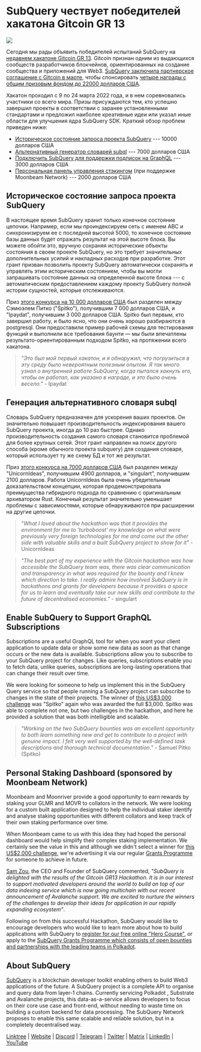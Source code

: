 # SubQuery чествует победителей хакатона Gitcoin GR 13

![](https://miro.medium.com/max/1400/0*fK6HKHRjdoE1WjYi)

Сегодня мы рады объявить победителей испытаний SubQuery на [недавнем хакатоне Gitcoin GR 13](https://gitcoin.co/hackathon/gr13/onboard). Gitcoin признан одним из выдающихся сообществ разработчиков блокчейнов, ориентированных на создание сообщества и приложений для Web3. [SubQuery заключила партнерское соглашение с Gitcoin в марте](./20220308-gitcoin13-hackathon.md), чтобы спонсировать [четыре награды с общим призовым фондом до 22000 долларов США](https://gitcoin.co/hackathon/gr13/?org=subquery).

Хакатон проходил с 9 по 24 марта 2022 года, и в нем соревновались участники со всего мира. Призы присуждаются тем, кто успешно завершил проекты в соответствии с заранее установленными стандартами и предложил наиболее креативные идеи или указал иные области для улучшения ядра SubQuery SDK. Краткий обзор проблем приведен ниже:

- [Историческое состояние запроса проекта SubQuery](https://gitcoin.co/issue/subquery/grants/7/100028529) --- 10000 долларов США
- [Альтернативный генератор словарей subql](https://gitcoin.co/issue/subquery/grants/9/100028531) --- 7000 долларов США
- [Подключить SubQuery для поддержки подписок на GraphQL](https://gitcoin.co/issue/subquery/grants/8/100028530) --- 3000 долларов США
- [Персональная панель управления стэкингом](https://gitcoin.co/issue/subquery/grants/10/100028547) (при поддержке Moonbeam Network) --- 2000 долларов США

## Историческое состояние запроса проекта SubQuery

В настоящее время SubQuery хранит только конечное состояние цепочки. Например, если мы проиндексируем сеть с именем ABC и синхронизируем ее с последней высотой 5000, то конечное состояние базы данных будет отражать результат на этой высоте блока. Вы можете обойти это, вручную сохраняя исторические объекты состояния в своем проекте SubQuery, но это требует значительных дополнительных усилий и накладных расходов при разработке. Этот грант призван позволить проекту SubQuery автоматически сохранять и управлять этим историческим состоянием, чтобы вы могли запрашивать состояние данных на определенной высоте блока --- с автоматическим предоставлением каждому проекту SubQuery полной истории сущностей, которые отслеживаются.

Приз [этого конкурса на 10 000 долларов США](https://gitcoin.co/issue/subquery/grants/7/100028529) был разделен между Сэмюэлем Питко ("Spitko"), получившим 7 000 долларов США, и "Ipaydat", получившим 3 000 долларов США. Spitko был первым, кто завершил работу, и было ясно, что они очень хорошо разбираются в postgresql. Они предоставили пример рабочей схемы для тестирования функций и выполнили все требования баунти — мы были впечатлены результато-ориентированным подходом Spitko, на протяжении всего хакатона.

> _"Это был мой первый хакатон, и я обнаружил, что погрузиться в эту среду было невероятным полезным опытом. Я так много узнал о внутренней работе SubQuery, когда пытался хакнуть его, чтобы он работал, как указано в награде, и это было очень весело."_ - Ipaydat

## Генерация альтернативного словаря subql

Словарь SubQuery предназначен для ускорения ваших проектов. Он значительно повышает производительность индексирования вашего SubQuery проекта, иногда до 10 раз быстрее. Однако производительность создания самого словаря становится проблемой для более крупных сетей. Этот грант направлен на поиск другого способа (кроме обычного проекта subquery) для создания словаря, который использует ту же схему БД и тот же результат.

Приз [этого конкурса на 7000 долларов США](https://gitcoin.co/issue/subquery/grants/9/1000285315) был разделен между "UnicornIdeas", получившим 4900 долларов, и "singulart", получившим 2100 долларов. Работа UnicornIdeas была очень убедительным доказательством концепции, которая продемонстрировала преимущества гибридного подхода по сравнению с оригинальным архиватором Rust. Конечный результат значительно уменьшает проблемы с зависимостями, которые обнаруживаются при расширении на другие цепочки.

> _"What I loved about the hackathon was that it provides the environment for me to 'turboboost' my knowledge on what were previously very foreign technologies for me and come out the other side with valuable skills and a built SubQuery project to show for it"_ - UnicornIdeas

> _"The best part of my experience with the Gitcoin hackathon was how accessible the SubQuery team was, there was clear communication and transparency in what was required for the bounty and I knew which direction to take. I really admire how involved SubQuery is in hackathons and grants for developers because it provides a space for us to learn and eventually take our new skills and contribute to the future of decentralised economies."_ - singulart

## Enable SubQuery to Support GraphQL Subscriptions

Subscriptions are a useful GraphQL tool for when you want your client application to update data or show some new data as soon as that change occurs or the new data is available. Subscriptions allow you to subscribe to your SubQuery project for changes. Like queries, subscriptions enable you to fetch data, unlike queries, subscriptions are long-lasting operations that can change their result over time.

We were looking for someone to help us implement this in the SubQuery Query service so that people running a SubQuery project can subscribe to changes in the state of their projects. The winner of [this US\$3,000 challenge](https://gitcoin.co/issue/subquery/grants/8/100028530) was "Spitko" again who was awarded the full $3,000. Spitko was able to complete not one, but two challenges in the hackathon, and here he provided a solution that was both intelligible and scalable.

> _"Working on the two SubQuery bounties was an excellent opportunity to both learn something new and get to contribute to a project with genuine impact. I felt very well supported by the well-defined task descriptions and thorough technical documentation."_ - Samuel Pitko (Spitko)

## Personal Staking Dashboard (sponsored by Moonbeam Network)

Moonbeam and Moonriver provide a good opportunity to earn rewards by staking your GLMR and MOVR to collators in the network. We were looking for a custom built application designed to help the individual staker identify and analyse staking opportunities with different collators and keep track of their own staking performance over time.

When Moonbeam came to us with this idea they had hoped the personal dashboard would help simplify their complex staking implementation. We certainly see the value in this and although we didn't select a winner for [this US\$2,000 challenge](https://gitcoin.co/issue/subquery/grants/10/1000285475), we're advertising it via our regular [Grants Programme](https://subquery.network/grants) for someone to achieve in future.

[Sam Zou](https://twitter.com/zoujialiu), the CEO and Founder of SubQuery commented, _"SubQuery is delighted with the results of the Gitcoin GR13 Hackathon. It is in our interest to support motivated developers around the world to build on top of our data indexing service which is now going multichain with our recent announcement of Avalanche support. We are excited to nurture the winners of the challenges to develop their ideas for application in our rapidly expanding ecosystem"_.

Following on from this successful Hackathon, SubQuery would like to encourage developers who would like to learn more about how to build applications with SubQuery to [register for our free online "Hero Course"](https://subquery.coassemble.com/unlock/dOKZW6O#/), or apply to the [SubQuery Grants Programme which consists of open bounties and partnerships with the leading teams in Polkadot](https://subquery.network/grants).

## About SubQuery

[SubQuery](https://subquery.network) is a blockchain developer toolkit enabling others to build Web3 applications of the future. A SubQuery project is a complete API to organise and query data from layer-1 chains. Currently servicing Polkadot , Substrate and Avalanche projects, this data-as-a-service allows developers to focus on their core use case and front-end, without needing to waste time on building a custom backend for data processing. The SubQuery Network proposes to enable this same scalable and reliable solution, but in a completely decentralised way.

​​[Linktree](https://linktr.ee/subquerynetwork) | [Website](https://subquery.network/) | [Discord](https://discord.com/invite/78zg8aBSMG) | [Telegram](https://t.me/subquerynetwork) | [Twitter](https://twitter.com/subquerynetwork) | [Matrix](https://matrix.to/#/#subquery:matrix.org) | [LinkedIn](https://www.linkedin.com/company/subquery) | [YouTube](https://www.youtube.com/channel/UCi1a6NUUjegcLHDFLr7CqLw)
